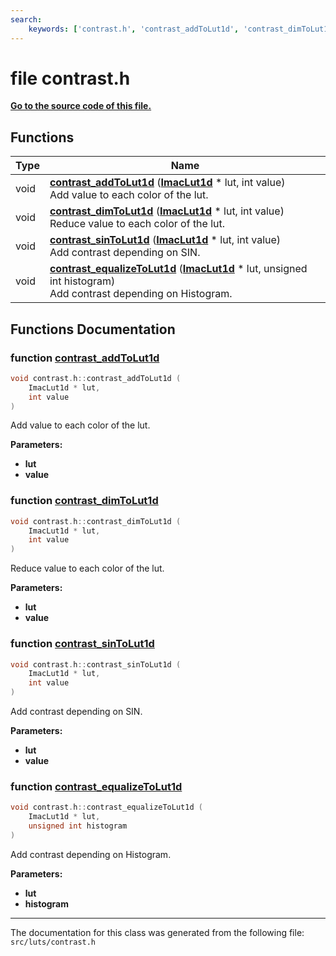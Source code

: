 ```yaml
---
search:
    keywords: ['contrast.h', 'contrast_addToLut1d', 'contrast_dimToLut1d', 'contrast_sinToLut1d', 'contrast_equalizeToLut1d']
---
```


# file contrast.h

**[Go to the source code of this file.](contrast_8h_source.md)**
## Functions

|Type|Name|
|-----|-----|
|void|[**contrast\_addToLut1d**](contrast_8h.md#1a591257195793d2a9358c35a2eb024c11) (**[ImacLut1d](struct_imac_lut1d.md)** \* lut, int value) <br>Add value to each color of the lut. |
|void|[**contrast\_dimToLut1d**](contrast_8h.md#1aa2a1e01f33e5e29aa73e915bcacc5755) (**[ImacLut1d](struct_imac_lut1d.md)** \* lut, int value) <br>Reduce value to each color of the lut. |
|void|[**contrast\_sinToLut1d**](contrast_8h.md#1ade951589424291b686d22b587171b116) (**[ImacLut1d](struct_imac_lut1d.md)** \* lut, int value) <br>Add contrast depending on SIN. |
|void|[**contrast\_equalizeToLut1d**](contrast_8h.md#1ab9398291db679ce3758b26df7b21967c) (**[ImacLut1d](struct_imac_lut1d.md)** \* lut, unsigned int histogram) <br>Add contrast depending on Histogram. |


## Functions Documentation

### function <a id="1a591257195793d2a9358c35a2eb024c11" href="#1a591257195793d2a9358c35a2eb024c11">contrast\_addToLut1d</a>

```cpp
void contrast.h::contrast_addToLut1d (
    ImacLut1d * lut,
    int value
)
```

Add value to each color of the lut. 



**Parameters:**


* **lut** 
* **value** 



### function <a id="1aa2a1e01f33e5e29aa73e915bcacc5755" href="#1aa2a1e01f33e5e29aa73e915bcacc5755">contrast\_dimToLut1d</a>

```cpp
void contrast.h::contrast_dimToLut1d (
    ImacLut1d * lut,
    int value
)
```

Reduce value to each color of the lut. 



**Parameters:**


* **lut** 
* **value** 



### function <a id="1ade951589424291b686d22b587171b116" href="#1ade951589424291b686d22b587171b116">contrast\_sinToLut1d</a>

```cpp
void contrast.h::contrast_sinToLut1d (
    ImacLut1d * lut,
    int value
)
```

Add contrast depending on SIN. 



**Parameters:**


* **lut** 
* **value** 



### function <a id="1ab9398291db679ce3758b26df7b21967c" href="#1ab9398291db679ce3758b26df7b21967c">contrast\_equalizeToLut1d</a>

```cpp
void contrast.h::contrast_equalizeToLut1d (
    ImacLut1d * lut,
    unsigned int histogram
)
```

Add contrast depending on Histogram. 



**Parameters:**


* **lut** 
* **histogram** 





----------------------------------------
The documentation for this class was generated from the following file: `src/luts/contrast.h`
